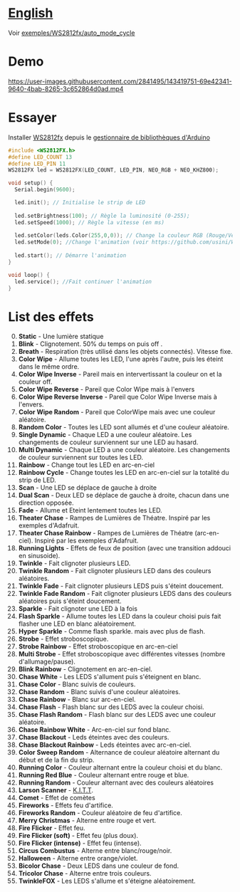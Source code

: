 
# [English](README.MD)
Voir [exemples/WS2812fx/auto_mode_cycle](https://github.com/kitesurfer1404/WS2812FX/blob/master/examples/auto_mode_cycle/auto_mode_cycle.ino)
# Demo

https://user-images.githubusercontent.com/2841495/143419751-69e42341-9640-4bab-8265-3c652864d0ad.mp4

# Essayer
Installer [WS2812fx](https://github.com/kitesurfer1404/WS2812FX) depuis le [gestionnaire de bibliothèques d'Arduino](https://www.awatech.net/2019/10/installer-bibliotheque-arduino.html)

```c
#include <WS2812FX.h>
#define LED_COUNT 13
#define LED_PIN 11
WS2812FX led = WS2812FX(LED_COUNT, LED_PIN, NEO_RGB + NEO_KHZ800);

void setup() {
  Serial.begin(9600);

  led.init(); // Initialise le strip de LED
  
  led.setBrightness(100); // Règle la luminosité (0-255);
  led.setSpeed(1000); // Règle la vitesse (en ms)
  
  led.setColor(leds.Color(255,0,0)); // Change la couleur RGB (Rouge/Vert/Blue)
  led.setMode(0); //Change l'animation (voir https://github.com/usini/WS2812fx_tutorials/edit/main/README_FR.MD)
  
  led.start(); // Démarre l'animation
}

void loop() {
  led.service(); //Fait continuer l'animation
}
```

# List des effets
0. **Static** - Une lumière statique
1. **Blink** - Clignotement. 50% du temps on puis off .
2. **Breath** - Respiration (très utilisé dans les objets connectés). Vitesse fixe.
3. **Color Wipe** - Allume toutes les LED, l'une après l'autre, puis les éteint dans le même ordre.
4. **Color Wipe Inverse** - Pareil mais en intervertissant la couleur on et la couleur off.
5. **Color Wipe Reverse** - Pareil que Color Wipe mais à l'envers
6. **Color Wipe Reverse Inverse** - Pareil que Color Wipe Inverse mais à l'envers.
7. **Color Wipe Random** - Pareil que ColorWipe mais avec une couleur aléatoire.
8. **Random Color** - Toutes les LED sont allumés et d'une couleur aléatoire.
9. **Single Dynamic** - Chaque LED a une couleur aléatoire. Les changements de couleur surviennent sur une LED au hasard.
10. **Multi Dynamic** - Chaque LED a une couleur aléatoire. Les changements de couleur surviennent sur toutes les LED.
11. **Rainbow** - Change tout les LED en arc-en-ciel
12. **Rainbow Cycle** - Change toutes les LED en arc-en-ciel sur la totalité du strip de LED.
13. **Scan** - Une LED se déplace de gauche à droite
14. **Dual Scan** - Deux LED se déplace de gauche à droite, chacun dans une direction opposée.
15. **Fade** - Allume et Eteint lentement toutes les LED.
16. **Theater Chase** - Rampes de Lumières de Théatre. Inspiré par les exemples d'Adafruit.
17. **Theater Chase Rainbow** - Rampes de Lumières de Théatre (arc-en-ciel). Inspiré par les exemples d'Adafruit.
18. **Running Lights** - Effets de feux de position (avec une transition addouci en sinusoide).
19. **Twinkle** - Fait clignoter plusieurs LED.
20. **Twinkle Random** - Fait clignoter plusieurs LED dans des couleurs aléatoires.
21. **Twinkle Fade** - Fait clignoter plusieurs LEDS puis s'éteint doucement.
22. **Twinkle Fade Random** - Fait clignoter plusieurs LEDS dans des couleurs aléatoires puis s'éteint doucement.
23. **Sparkle** - Fait clignoter une LED à la fois
24. **Flash Sparkle** - Allume toutes les LED dans la couleur choisi puis fait flasher une LED en blanc aléatoirement.
25. **Hyper Sparkle** - Comme flash sparkle. mais avec plus de flash.
26. **Strobe** - Effet stroboscopique.
27. **Strobe Rainbow** - Effet stroboscopique en arc-en-ciel
28. **Multi Strobe** - Effet stroboscopique avec différentes vitesses (nombre d'allumage/pause).
29. **Blink Rainbow** - Clignotement en arc-en-ciel.
30. **Chase White** - Les LEDS s'allument puis s'éteignent en blanc.
31. **Chase Color** - Blanc suivis de couleurs.
32. **Chase Random** - Blanc suivis d'une couleur aléatoires.
33. **Chase Rainbow** - Blanc sur arc-en-ciel.
34. **Chase Flash** - Flash blanc sur des LEDS avec la couleur choisi.
35. **Chase Flash Random** - Flash blanc sur des LEDS avec une couleur aléatoire.
36. **Chase Rainbow White** - Arc-en-ciel sur fond blanc.
37. **Chase Blackout** - Leds éteintes avec des couleurs.
38. **Chase Blackout Rainbow** -  Leds éteintes avec arc-en-ciel.
39. **Color Sweep Random** - Alternance de couleur aléatoire alternant du début et de la fin du strip.
40. **Running Color** - Couleur alternant entre la couleur choisi et du blanc.
41. **Running Red Blue** - Couleur alternant entre rouge et blue.
42. **Running Random** - Couleur alternant avec des couleurs aléatoires
43. **Larson Scanner** - [K.I.T.T](https://fr.wikipedia.org/wiki/KITT).
44. **Comet** - Effet de comètes
45. **Fireworks** - Effets feu d'artifice.
46. **Fireworks Random** - Couleur aléatoire de feu d'artifice.
47. **Merry Christmas** - Alterne entre rouge et vert.
48. **Fire Flicker** - Effet feu.
49. **Fire Flicker (soft)** - Effet feu (plus doux).
50. **Fire Flicker (intense)** - Effet feu (intense).
51. **Circus Combustus** - Alterne entre blanc/rouge/noir.
52. **Halloween** - Alterne entre orange/violet.
53. **Bicolor Chase** - Deux LEDS dans une couleur de fond.
54. **Tricolor Chase** - Alterne entre trois couleurs.
55. **TwinkleFOX** - Les LEDS s'allume et s'éteigne aléatoirement.
